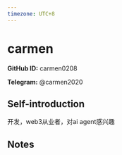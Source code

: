 ```yaml
---
timezone: UTC+8
---
```


# carmen

**GitHub ID:** carmen0208

**Telegram:** @carmen2020

## Self-introduction

开发，web3从业者，对ai agent感兴趣

## Notes

<!-- Content_START -->


<!-- Content_END -->
